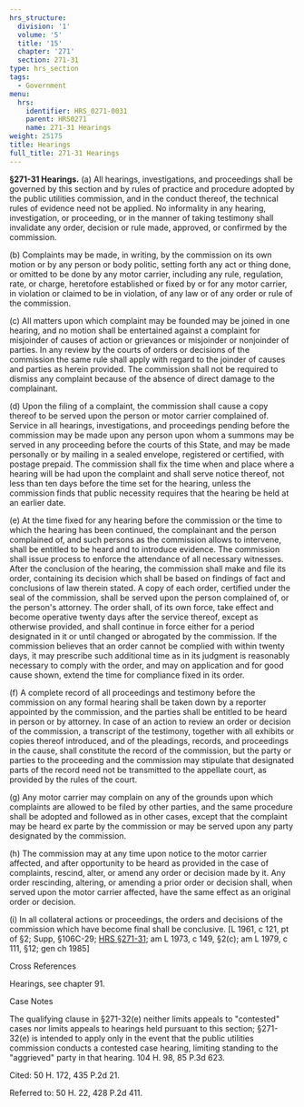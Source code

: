 ```yaml
---
hrs_structure:
  division: '1'
  volume: '5'
  title: '15'
  chapter: '271'
  section: 271-31
type: hrs_section
tags:
  - Government
menu:
  hrs:
    identifier: HRS_0271-0031
    parent: HRS0271
    name: 271-31 Hearings
weight: 25175
title: Hearings
full_title: 271-31 Hearings
---
```

**§271-31 Hearings.** (a) All hearings, investigations, and proceedings shall be governed by this section and by rules of practice and procedure adopted by the public utilities commission, and in the conduct thereof, the technical rules of evidence need not be applied. No informality in any hearing, investigation, or proceeding, or in the manner of taking testimony shall invalidate any order, decision or rule made, approved, or confirmed by the commission.

(b) Complaints may be made, in writing, by the commission on its own motion or by any person or body politic, setting forth any act or thing done, or omitted to be done by any motor carrier, including any rule, regulation, rate, or charge, heretofore established or fixed by or for any motor carrier, in violation or claimed to be in violation, of any law or of any order or rule of the commission.

(c) All matters upon which complaint may be founded may be joined in one hearing, and no motion shall be entertained against a complaint for misjoinder of causes of action or grievances or misjoinder or nonjoinder of parties. In any review by the courts of orders or decisions of the commission the same rule shall apply with regard to the joinder of causes and parties as herein provided. The commission shall not be required to dismiss any complaint because of the absence of direct damage to the complainant.

(d) Upon the filing of a complaint, the commission shall cause a copy thereof to be served upon the person or motor carrier complained of. Service in all hearings, investigations, and proceedings pending before the commission may be made upon any person upon whom a summons may be served in any proceeding before the courts of this State, and may be made personally or by mailing in a sealed envelope, registered or certified, with postage prepaid. The commission shall fix the time when and place where a hearing will be had upon the complaint and shall serve notice thereof, not less than ten days before the time set for the hearing, unless the commission finds that public necessity requires that the hearing be held at an earlier date.

(e) At the time fixed for any hearing before the commission or the time to which the hearing has been continued, the complainant and the person complained of, and such persons as the commission allows to intervene, shall be entitled to be heard and to introduce evidence. The commission shall issue process to enforce the attendance of all necessary witnesses. After the conclusion of the hearing, the commission shall make and file its order, containing its decision which shall be based on findings of fact and conclusions of law therein stated. A copy of each order, certified under the seal of the commission, shall be served upon the person complained of, or the person's attorney. The order shall, of its own force, take effect and become operative twenty days after the service thereof, except as otherwise provided, and shall continue in force either for a period designated in it or until changed or abrogated by the commission. If the commission believes that an order cannot be complied with within twenty days, it may prescribe such additional time as in its judgment is reasonably necessary to comply with the order, and may on application and for good cause shown, extend the time for compliance fixed in its order.

(f) A complete record of all proceedings and testimony before the commission on any formal hearing shall be taken down by a reporter appointed by the commission, and the parties shall be entitled to be heard in person or by attorney. In case of an action to review an order or decision of the commission, a transcript of the testimony, together with all exhibits or copies thereof introduced, and of the pleadings, records, and proceedings in the cause, shall constitute the record of the commission, but the party or parties to the proceeding and the commission may stipulate that designated parts of the record need not be transmitted to the appellate court, as provided by the rules of the court.

(g) Any motor carrier may complain on any of the grounds upon which complaints are allowed to be filed by other parties, and the same procedure shall be adopted and followed as in other cases, except that the complaint may be heard ex parte by the commission or may be served upon any party designated by the commission.

(h) The commission may at any time upon notice to the motor carrier affected, and after opportunity to be heard as provided in the case of complaints, rescind, alter, or amend any order or decision made by it. Any order rescinding, altering, or amending a prior order or decision shall, when served upon the motor carrier affected, have the same effect as an original order or decision.

(i) In all collateral actions or proceedings, the orders and decisions of the commission which have become final shall be conclusive. [L 1961, c 121, pt of §2; Supp, §106C-29; [HRS §271-31](/title-15/chapter-271/section-271-31/); am L 1973, c 149, §2(c); am L 1979, c 111, §12; gen ch 1985]

Cross References

Hearings, see chapter 91.

Case Notes

The qualifying clause in §271-32(e) neither limits appeals to "contested" cases nor limits appeals to hearings held pursuant to this section; §271-32(e) is intended to apply only in the event that the public utilities commission conducts a contested case hearing, limiting standing to the "aggrieved" party in that hearing. 104 H. 98, 85 P.3d 623.

Cited: 50 H. 172, 435 P.2d 21.

Referred to: 50 H. 22, 428 P.2d 411.